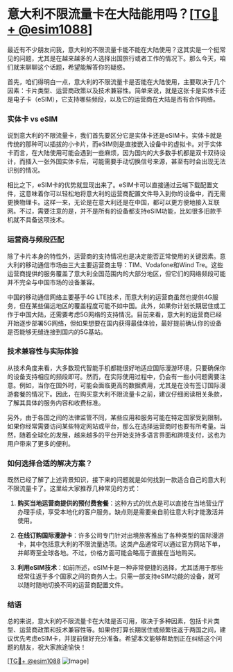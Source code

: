 # 意大利不限流量卡在大陆能用吗？[[TG💪+ @esim1088](https://t.me/s/esim1088)]

最近有不少朋友问我，意大利的不限流量卡能不能在大陆使用？这其实是一个挺常见的问题，尤其是在越来越多的人选择出国旅行或者工作的情况下。那么今天，咱们就来聊聊这个话题，希望能解答你的疑惑。

首先，咱们得明白一点，意大利的不限流量卡是否能在大陆使用，主要取决于几个因素：卡片类型、运营商政策以及技术兼容性。简单来说，就是这张卡是实体卡还是电子卡（eSIM），它支持哪些频段，以及它的运营商在大陆是否有合作网络。

### 实体卡 vs eSIM

说到意大利的不限流量卡，我们首先要区分它是实体卡还是eSIM卡。实体卡就是传统的那种可以插拔的小卡片，而eSIM则是直接嵌入设备中的虚拟卡。对于实体卡而言，在大陆使用可能会遇到一些麻烦，因为国内的大多数手机都是双卡双待设计，而插入一张外国实体卡后，可能需要手动切换信号来源，甚至有时会出现无法识别的情况。

相比之下，eSIM卡的优势就显现出来了。eSIM卡可以直接通过云端下载配置文件，这意味着你可以轻松地将意大利的运营商配置文件导入到你的设备中，而无需更换物理卡。这样一来，无论是在意大利还是在中国，都可以更方便地接入互联网。不过，需要注意的是，并不是所有的设备都支持eSIM功能，比如很多旧款手机就不具备这项技术。

### 运营商与频段匹配

除了卡片本身的特性外，运营商的支持情况也是决定能否正常使用的关键因素。意大利的移动通信市场由三大主要运营商主导：TIM、Vodafone和Wind Tre。这些运营商提供的服务覆盖了意大利全国范围内的大部分地区，但它们的网络频段可能并不完全与中国市场的设备兼容。

中国的移动通信网络主要基于4G LTE技术，而意大利的运营商虽然也提供4G服务，但在某些偏远地区的覆盖程度可能不如中国。此外，如果你计划长期居住或工作于中国大陆，还需要考虑5G网络的支持情况。目前来看，意大利的运营商已经开始逐步部署5G网络，但如果想要在国内获得最佳体验，最好提前确认你的设备是否能够无缝连接到国内的5G基站。

### 技术兼容性与实际体验

从技术角度来看，大多数现代智能手机都能很好地适应国际漫游环境，只要确保你的设备支持相应的频段即可。然而，在实际使用过程中，仍会有一些小问题需要注意。例如，当你在国外时，可能会面临更高的数据费用，尤其是在没有签订国际漫游套餐的情况下。因此，在购买意大利不限流量卡之前，建议仔细阅读相关条款，了解其具体的服务内容和收费标准。

另外，由于各国之间的法律监管不同，某些应用和服务可能在特定国家受到限制。如果你经常需要访问某些特定网站或平台，那么在选择运营商时也要有所考量。当然，随着全球化的发展，越来越多的平台开始支持多语言界面和跨境支付，这也为用户带来了更多的便利。

### 如何选择合适的解决方案？

既然已经了解了上述背景知识，接下来的问题就是如何找到一款适合自己的意大利不限流量卡了。这里给大家推荐几种常见的方式：

1. **购买当地运营商提供的预付费套餐**：这种方式的优点是可以直接在当地营业厅办理手续，享受本地化的客户服务。缺点则是需要亲自前往意大利才能激活并使用。

2. **在线订购国际漫游卡**：许多公司专门针对出境旅客推出了各种类型的国际漫游卡，其中包括意大利的不限流量选项。这类产品通常可以通过官方网站下单，并邮寄至全球各地。不过，价格方面可能会略高于直接在当地购买。

3. **利用eSIM技术**：如前所述，eSIM卡是一种非常便捷的选择，尤其适用于那些经常往返于多个国家之间的商务人士。只需一部支持eSIM功能的设备，就可以随时随地切换不同的运营商配置文件。

### 结语

总的来说，意大利的不限流量卡在大陆是否可用，取决于多种因素，包括卡片类型、运营商政策和技术兼容性等。如果你打算长期居住或频繁往返于两国之间，建议优先考虑eSIM卡，并提前做好充分准备。希望本文能够帮助到正在纠结这个问题的朋友，祝大家旅途愉快！

[[TG💪+ @esim1088](https://t.me/s/esim1088) ![Image](https://i.postimg.cc/4NQfJmqS/Snipaste-2025-05-13-00-14-12.png)]
